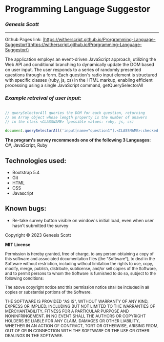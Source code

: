 # Programming Language Suggestor 
### ***Genesis Scott***

***

Github Pages link: [https://witherscript.github.io/Prorgramming-Language-Suggestor/](https://witherscript.github.io/Prorgramming-Language-Suggestor/)

The application employs an event-driven JavaScript approach, utilizing the Web API and conditional branching to dynamically update the DOM based on user input. The user responds to a series of randomly presented questions through a form. Each question's radio input element is structured with specific classes (ruby, js, cs) in the HTML markup, enabling efficient processing using a single JavaScript command, getQuerySelectorAll

### _Example retreival of user input:_
```javascript
 
// querySelectorAll queries the DOM for each question, returning
// an Array object whose length property is the number of answers 
// in the class <CLASSNAME> (possible values: ruby, js, cs)

document.querySelectorAll('input[name="question1"].<CLASSNAME>:checked').length; 
```

**The program's survey recommends one of the following 3 Languages:** C#, JavaScript, Ruby





## Technologies used:
  - Bootstrap 5.4
  - Git
  - HTML
  - CSS
  - Javascript



## Known bugs:
- Re-take survey button visible on window's initial load, even when user hasn't submitted the survey









Copyright &copy; 2023 Genesis Scott

**MIT License**

<font size="2">
Permission is hereby granted, free of charge, to any person obtaining a copy
of this software and associated documentation files (the "Software"), to deal
in the Software without restriction, including without limitation the rights
to use, copy, modify, merge, publish, distribute, sublicense, and/or sell
copies of the Software, and to permit persons to whom the Software is
furnished to do so, subject to the following conditions:

The above copyright notice and this permission notice shall be included in all
copies or substantial portions of the Software.

THE SOFTWARE IS PROVIDED "AS IS", WITHOUT WARRANTY OF ANY KIND, EXPRESS OR
IMPLIED, INCLUDING BUT NOT LIMITED TO THE WARRANTIES OF MERCHANTABILITY,
FITNESS FOR A PARTICULAR PURPOSE AND NONINFRINGEMENT. IN NO EVENT SHALL THE
AUTHORS OR COPYRIGHT HOLDERS BE LIABLE FOR ANY CLAIM, DAMAGES OR OTHER
LIABILITY, WHETHER IN AN ACTION OF CONTRACT, TORT OR OTHERWISE, ARISING FROM,
OUT OF OR IN CONNECTION WITH THE SOFTWARE OR THE USE OR OTHER DEALINGS IN THE
SOFTWARE.
</font>
